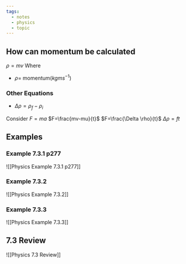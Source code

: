 ```yaml
---
tags:
  - notes
  - physics
  - topic
---
```

## How can momentum be calculated
$\rho = mv$
Where 
- $\rho =$ $\textrm{momentum}(kgms^{-1})$ 

### Other Equations
- $\Delta \rho = \rho _{f} - \rho _{i}$ 

Consider $F=ma$ 
$F=\frac{mv-mu}{t}$ 
$F=\frac{\Delta \rho}{t}$
$\Delta \rho = ft$


## Examples
### Example 7.3.1 p277
![[Physics Example 7.3.1 p277]]
### Example 7.3.2
![[Physics Example 7.3.2]]

### Example 7.3.3
![[Physics Example 7.3.3]]
## 7.3 Review
![[Physics 7.3 Review]]